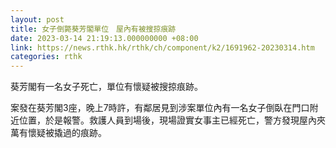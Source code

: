 ```yaml
---
layout: post
title: 女子倒斃葵芳閣單位　屋內有被搜掠痕跡
date: 2023-03-14 21:19:13.000000000 +08:00
link: https://news.rthk.hk/rthk/ch/component/k2/1691962-20230314.htm
categories: rthk
---
```


葵芳閣有一名女子死亡，單位有懷疑被搜掠痕跡。

案發在葵芳閣3座，晚上7時許，有鄰居見到涉案單位內有一名女子倒臥在門口附近位置，於是報警。救護人員到場後，現場證實女事主已經死亡，警方發現屋內夾萬有懷疑被撬過的痕跡。
